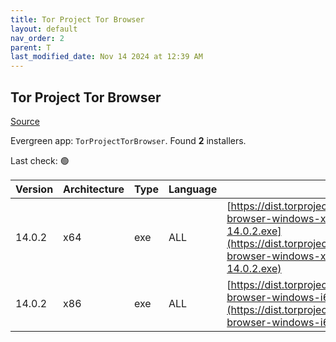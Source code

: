 ```yaml
---
title: Tor Project Tor Browser
layout: default
nav_order: 2
parent: T
last_modified_date: Nov 14 2024 at 12:39 AM
---
```


## Tor Project Tor Browser

[Source](https://www.torproject.org/)

Evergreen app: `TorProjectTorBrowser`. Found **2** installers.

Last check: 🟢

| Version | Architecture | Type | Language | URI                                                                                                                                                                                          |
| ------- | ------------ | ---- | -------- | -------------------------------------------------------------------------------------------------------------------------------------------------------------------------------------------- |
| 14.0.2  | x64          | exe  | ALL      | [https://dist.torproject.org/torbrowser/14.0.2/tor-browser-windows-x86_64-portable-14.0.2.exe](https://dist.torproject.org/torbrowser/14.0.2/tor-browser-windows-x86_64-portable-14.0.2.exe) |
| 14.0.2  | x86          | exe  | ALL      | [https://dist.torproject.org/torbrowser/14.0.2/tor-browser-windows-i686-portable-14.0.2.exe](https://dist.torproject.org/torbrowser/14.0.2/tor-browser-windows-i686-portable-14.0.2.exe)     |
